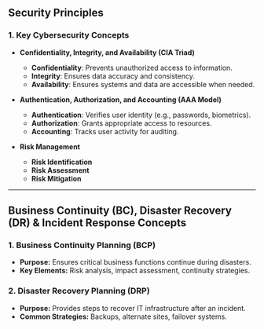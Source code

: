 ## **Security Principles**
### **1. Key Cybersecurity Concepts**
- **Confidentiality, Integrity, and Availability (CIA Triad)**
  - **Confidentiality**: Prevents unauthorized access to information.
  - **Integrity**: Ensures data accuracy and consistency.
  - **Availability**: Ensures systems and data are accessible when needed.
    
- **Authentication, Authorization, and Accounting (AAA Model)**
  - **Authentication**: Verifies user identity (e.g., passwords, biometrics).
  - **Authorization**: Grants appropriate access to resources.
  - **Accounting**: Tracks user activity for auditing.

- **Risk Management**
  - **Risk Identification**
  - **Risk Assessment**
  - **Risk Mitigation**

---

## **Business Continuity (BC), Disaster Recovery (DR) & Incident Response Concepts**
### **1. Business Continuity Planning (BCP)**
- **Purpose:** Ensures critical business functions continue during disasters.
- **Key Elements:** Risk analysis, impact assessment, continuity strategies.
  
### **2. Disaster Recovery Planning (DRP)**
- **Purpose:** Provides steps to recover IT infrastructure after an incident.
- **Common Strategies:** Backups, alternate sites, failover systems.
